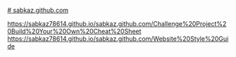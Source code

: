 [# sabkaz.github.com](https://sabkaz78614.github.io/sabkaz.github.com/)

https://sabkaz78614.github.io/sabkaz.github.com/Challenge%20Project%20Build%20Your%20Own%20Cheat%20Sheet
https://sabkaz78614.github.io/sabkaz.github.com/Website%20Style%20Guide

